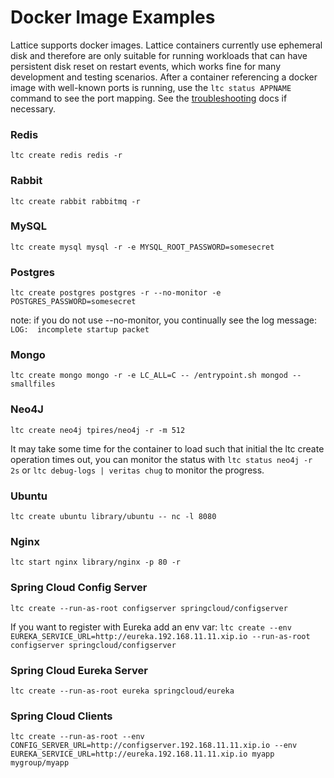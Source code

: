 # Docker Image Examples

Lattice supports docker images. Lattice containers currently use ephemeral disk and therefore are only suitable for running workloads that can have persistent disk reset on restart events, which works fine for many development and testing scenarios. After a container referencing a docker image with well-known ports is running, use the `ltc status APPNAME` command to see the port mapping. See the [troubleshooting](../troubleshooting) docs if necessary.

### Redis
`ltc create redis redis -r`

### Rabbit
`ltc create rabbit rabbitmq -r`

### MySQL
`ltc create mysql mysql -r -e MYSQL_ROOT_PASSWORD=somesecret`

### Postgres
`ltc create postgres postgres -r --no-monitor -e POSTGRES_PASSWORD=somesecret`

note: if you do not use --no-monitor, you continually see the log message:
`LOG:  incomplete startup packet`

### Mongo
`ltc create mongo mongo -r -e LC_ALL=C -- /entrypoint.sh mongod --smallfiles`

### Neo4J
`ltc create neo4j tpires/neo4j -r -m 512`

It may take some time for the container to load such that initial the ltc create operation times out, you can monitor the status with `ltc status neo4j -r 2s` or `ltc debug-logs | veritas chug` to monitor the progress.

### Ubuntu
`ltc create ubuntu library/ubuntu -- nc -l 8080`

### Nginx
`ltc start nginx library/nginx -p 80 -r`

### Spring Cloud Config Server
`ltc create --run-as-root configserver springcloud/configserver`

If you want to register with Eureka add an env var:
`ltc create --env EUREKA_SERVICE_URL=http://eureka.192.168.11.11.xip.io --run-as-root configserver springcloud/configserver`

### Spring Cloud Eureka Server
`ltc create --run-as-root eureka springcloud/eureka`

### Spring Cloud Clients
`ltc create --run-as-root --env CONFIG_SERVER_URL=http://configserver.192.168.11.11.xip.io --env EUREKA_SERVICE_URL=http://eureka.192.168.11.11.xip.io myapp mygroup/myapp`
